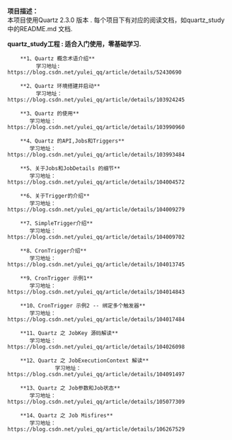 **项目描述：**  
    本项目使用Quartz 2.3.0 版本 . 每个项目下有对应的阅读文档，如quartz_study 中的README.md 文档.
      
            
 **quartz_study工程 : 适合入门使用，零基础学习.**
             
        **1、Quartz 概念术语介绍**  
             学习地址: https://blog.csdn.net/yulei_qq/article/details/52430690
        
        **2、Quartz 环境搭建并启动**  
             学习地址：https://blog.csdn.net/yulei_qq/article/details/103924245
        
        **3、Quartz 的使用**  
           学习地址：https://blog.csdn.net/yulei_qq/article/details/103990960
           
        **4、Quartz 的API,Jobs和Triggers**  
           学习地址： https://blog.csdn.net/yulei_qq/article/details/103993484
        
        **5、关于Jobs和JobDetails 的细节**  
           学习地址： https://blog.csdn.net/yulei_qq/article/details/104004572
        
        **6、关于Trigger的介绍**  
           学习地址： https://blog.csdn.net/yulei_qq/article/details/104009279
           
        **7、SimpleTrigger介绍**  
           学习地址： https://blog.csdn.net/yulei_qq/article/details/104009702
           
        **8、CronTrigger介绍**  
           学习地址： https://blog.csdn.net/yulei_qq/article/details/104013745
           
        **9、CronTrigger 示例1**  
           学习地址： https://blog.csdn.net/yulei_qq/article/details/104014843 
        
        **10、CronTrigger 示例2 -- 绑定多个触发器**  
           学习地址： https://blog.csdn.net/yulei_qq/article/details/104017484
           
        **11、Quartz 之 JobKey 源码解读**  
           学习地址： https://blog.csdn.net/yulei_qq/article/details/104026098   
           
        **12、Quartz 之 JobExecutionContext 解读**  
                   学习地址： https://blog.csdn.net/yulei_qq/article/details/104091497
                   
        **13、Quartz 之 Job参数和Job状态**  
           学习地址：https://blog.csdn.net/yulei_qq/article/details/105077309
           
        **14、Quartz 之 Job Misfires**  
           学习地址：https://blog.csdn.net/yulei_qq/article/details/106267529
           

